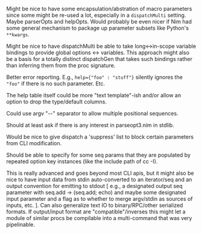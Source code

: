   Might be nice to have some encapsulation/abstration of macro parameters since
  some might be re-used a lot, especially in a ``dispatchMulti`` setting.  Maybe
  parserOpts and helpOpts.  Would probably be even nicer if Nim had some general
  mechanism to package up parameter subsets like Python's ``**kwargs``.

  Might be nice to have dispatchMulti be able to take long<->in-scope variable
  bindings to provide global options <-> variables.  This approach might also
  be a basis for a totally distinct dispatchGen that takes such bindings rather
  than inferring them from the proc signature.

  Better error reporting. E.g., ``help={"foo" : "stuff"}`` silently ignores the
  ``"foo"`` if there is no such parameter.  Etc.

  The help table itself could be more "text template"-ish and/or allow an option
  to drop the type/default columns.

  Could use argv "--" separator to allow multiple positional sequences.

  Should at least ask if there is any interest in parseopt3.nim in stdlib.

  Would be nice to give dispatch a 'suppress' list to block certain parameters
  from CLI modification.

  Should be able to specify for some seq params that they are populated by
  repeated option key instances (like the include path of cc -I).

  This is really advanced and goes beyond most CLI apis, but it might also be
  nice to have input data from stdin auto-converted to an iterator/seq and an
  output convention for emitting to stdout [ e.g., a designated output seq
  parameter with seq.add -> (seq.add; echo) and maybe some designated input
  parameter and a flag as to whether to merge argv/stdin as sources of inputs,
  etc. ].  Can also generalize text IO to binary/RPC/other serialized formats.
  If output/input format are "compatible"/inverses this might let a module of
  similar procs be compilable into a multi-command that was very pipelinable.
